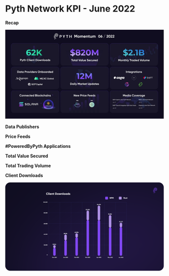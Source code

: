 # Pyth Network KPI - June 2022

**Recap**

![1_nQ2UsKvmfn_hzZlEa6GCcQ.jpeg](../../.gitbook/assets/kpi/june-22/1_nQ2UsKvmfn_hzZlEa6GCcQ.jpeg)

**Data Publishers**

**Price Feeds**

**#PoweredByPyth Applications**

**Total Value Secured**

**Total Trading Volume**

**Client Downloads**

![Client Downloads Cumulative June.png](../../.gitbook/assets/kpi/june-22/Client_Downloads_Cumulative_June.png)